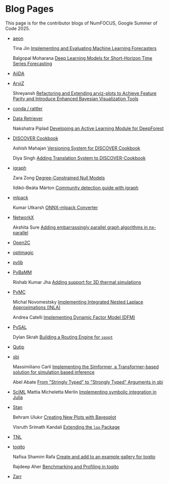 # Blog Pages

This page is for the contributor blogs of NumFOCUS, Google Summer of Code 2025.

- [aeon](https://github.com/aeon-toolkit/aeon-admin/blob/main/gsoc/gsoc-2025-projects.md)

    Tina Jin [Implementing and Evaluating Machine Learning Forecasters](https://medium.com/@jintina48/list/gsoc25-blog-11a0081fc6e2)
  
    Balgopal Moharana [Deep Learning Models for Short-Horizon Time Series Forecasting](https://medium.com/@lucifer4073/list/gsoc25-journey-a7cf92345f9a)
  
- [AiiDA](https://github.com/aiidateam/aiida-core/wiki/GSoC-2025-Projects)
- [ArviZ](https://github.com/arviz-devs/arviz/wiki/GsoC-2025-projects)
  
    Shreyansh [Refactoring and Extending arviz-plots to Achieve Feature Parity and Introduce Enhanced Bayesian Visualization Tools](https://the-broken-keyboard.github.io/posts/gsoc/)
  
- [conda / rattler](https://github.com/conda/rattler/issues/1058)
- [Data Retriever](https://github.com/weecology/retriever/wiki/GSoC-2025-Project-Ideas)

    Nakshatra Piplad [Developing an Active Learning Module for DeepForest](https://nakshatra.hashnode.dev/newsletter)

- [DISCOVER Cookbook](https://github.com/numfocus/DISCOVER-Cookbook/discussions/208)
  
     Ashish Mahajan [ Versioning System for DISCOVER Cookbook ](https://github.com/numfocus/DISCOVER-Cookbook/discussions/315)
  
     Diya Singh [Adding Translation System to DISCOVER-Cookbook](https://medium.com/@sdiya5556/my-experience-with-gsocc25-numfocus-886d223a26d5)

- [igraph](https://github.com/igraph/igraph/wiki/Mentored-Projects)
  
    Zara Zong [Degree-Constrained Null Models](https://minifinity.github.io/writing/)
  
    Ildikó-Beáta Márton [Community detection guide with igraph](https://medium.com/@marton.ildikobeata/my-first-experience-with-gsoc2025-numfocus-6d1d2c9787d0)

- [mlpack](https://github.com/mlpack/mlpack/wiki/SummerOfCodeIdeas)
  
    Kumar Utkarsh [ONNX-mlpack Converter](https://medium.com/@nvnukumarutkarsh)
    
- [NetworkX](https://networkx.org/documentation/latest/developer/projects.html)

    Akshita Sure [Adding embarrassingly parallel graph algorithms in nx-parallel](https://github.com/akshitasure12/networkx-blogs)
    
- [Open2C](https://github.com/open2c/open2c.github.io/wiki/GSoC-2025)
- [optimagic](https://github.com/optimagic-dev/optimagic/discussions/559)
- [pvlib](https://github.com/pvlib/pvlib-python/wiki/GSoC-2025-Projects)
- [PyBaMM](https://pybamm.org/gsoc/2025/)
  
    Rishab Kumar Jha [Adding support for 3D thermal simulations](https://rishab-pi.vercel.app/blog)

- [PyMC](https://github.com/pymc-devs/pymc/wiki/GSoC-2025-projects)

    Michal Novomestsky [Implementing Integrated Nested Laplace Approximations (INLA)](https://michal-novomestsky.github.io/tags/#gsoc)

    Andrea Catelli [Implementing Dynamic Factor Model (DFM)](https://andreacate.github.io/gsoc/)

- [PySAL](https://github.com/pysal/pysal/wiki/Google-Summer-of-Code-2025)

    Dylan Skrah [Building a Routing Engine for `spopt`](https://fiendskrah.github.io/gsoc-2025-blog/)
- [Qutip](https://github.com/qutip/qutip/wiki//Google-Summer-of-Code-2025)
- [sbi](https://github.com/sbi-dev/sbi/wiki/GSoC_2025_Projects)

    Massimiliano Carli [Implementing the Simformer, a Transformer-based solution for simulation based inference](https://medium.com/@nmaax)
    
    Abel Abate [From "Stringly Typed" to "Strongly Typed" Arguments in sbi](https://portfolio-abelaba.vercel.app/blog/tag/gsoc)
  
- [SciML](https://sciml.ai/dev/#google_summer_of_code)
    Mattia Micheletta Merlin [Implementing symbolic integration in Julia](https://mmm3.it/gsoc_en.html)

- [Stan](https://github.com/stan-dev/stan/wiki/GSOC-2025-Proposed-Projects)

    Behram Ulukır [Creating New Plots with Bayesplot](https://behramulukir.github.io/journal/)

    Visruth Srimath Kandali [Extending the `loo` Package](https://www.visruth.com/tags/gsoc/)
     
- [TNL](https://gitlab.com/tnl-project/tnl/-/wikis/GSoC-2025)
- [toqito](https://github.com/vprusso/toqito/wiki/GSoC-2025-Projects)

    Nafisa Shamim Rafa [Create and add to an example gallery for toqito](https://creativebinbag.github.io/Google-Summer-of-Code-Blog/)

    Rajdeep Aher [Benchmarking and Profiling in toqito](https://rajdeepaher.github.io/)
- [Zarr](https://github.com/zarr-developers/gsoc/blob/main/2025/ideas-list.md)
